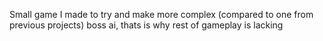 Small game I made to try and make more complex (compared to one from previous projects) boss ai, thats is why rest of gameplay is lacking
